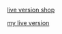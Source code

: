 [live version shop](https://www.rossmann.pl/Produkt/Farby/LOreal-Paris-Preference-Feria-farba-do-wlosow-nr-P78-Pure-Paprika-Bardzo-Intensywna-Miedz-1-szt,67240,8665)

[my live version](https://charming-torrone-4b98af.netlify.app/)
